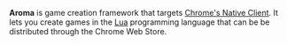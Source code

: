 
**Aroma** is game creation framework that targets [Chrome's Native
Client][1]. It lets you create games in the [Lua][2] programming language that can
be be distributed through the Chrome Web Store.

  [1]: https://developers.google.com/native-client/
  [2]: http://www.lua.org
